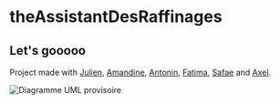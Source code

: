 # theAssistantDesRaffinages

## Let's gooooo

Project made with [Julien](https://github.com/juleelee), [Amandine](https://github.com/Amandine-Gravier), [Antonin](https://github.com/antonin-tarrade), [Fatima](https://github.com/Faty0709), [Safae](https://github.com/safae1202) and [Axel](https://github.com/thenewservant).



![Diagramme UML provisoire](www.plantuml.com/plantuml/png/bL9TRjGm47xFAKRb9PKQ3W0IQhK5tf3GzWB6dgGMzanaZr6brHwexznWBuOJHqctTO7w8R7c-_7yp7KK5IHvrunA_rG3miLDZ3P7IS0W1DNtbd8yNi2xs_d0eMaW7qk2eLSQOIyXQKa1CmJb73pAFPiZ26VKqj1UVfonutFnZHRBj2atgJBc2mUlfBt31obNwEVVvKjsGC-_y0s20MN7oM4ARGMD6vhDyjrn03rzNxCYGKfj7PqibjomHXc39Lc0fKFgHvIWj6pTlSNfaS1kxVEXj-ZCiS9Ol9GnxOf2d6y5CUXGy1MmL4_6JgDfom0X5cn0-SQ--0zFQIkyup36ysAqKp4ke_xiq2E9icLVwgGT-z7XGvMnvhotVuNl5CdtzCo2M1227Uu5k7zgjGxbw-cHJez1EHlLl9eZfm32IJ32od8O8IxgV3K8UchzwRV3ZPH3b3BQxYqnNS6IqHMWwFUbGKXcpgafwPNgWRjkosq6AZEkiivhxxfFDU47cFQHJ3mNxMtcmxy5voFgElwFN1VdZVLo6xgkXF9hreybNdiGwiIcEJRNI2PvzmS0.png)
